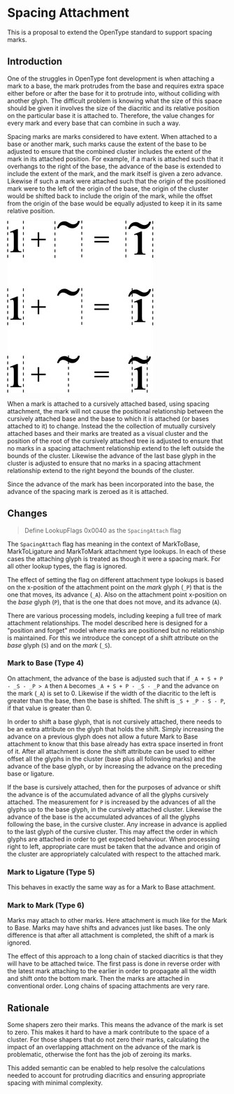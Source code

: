 # Spacing Attachment

This is a proposal to extend the OpenType standard to support spacing marks.

## Introduction

One of the struggles in OpenType font development is when attaching a mark to
a base, the mark protrudes from the base and requires extra space either before
or after the base for it to protrude into, without colliding with another glyph.
The difficult problem is knowing what the size of this space should be given
it involves the size of the diacritic and its relative position on the particular
base it is attached to. Therefore, the value changes for every mark and every
base that can combine in such a way.

Spacing marks are marks considered to have extent. When attached to a base or
another mark, such marks cause the extent of the base to be adjusted to ensure
that the combined cluster includes the extent of the mark in its attached
position. For example, if a mark is attached such that it overhangs to the right
of the base, the advance
of the base is extended to include the extent of the mark, and the mark itself
is given a zero advance. Likewise if such a mark were attached such that the
origin of the positioned mark were to the left of the origin of the base,
the origin of the cluster would be shifted back to include the origin of
the mark, while the offset from the origin of the base would be equally adjusted
to keep it in its same relative position.

![Example](spacing_mark.png)

When a mark is attached to a cursively attached based, using spacing attachment,
the mark will not cause the positional relationship between the cursively attached
base and the base to which it is attached (or bases attached to it) to change.
Instead the the collection of mutually cursively attached bases and their marks
are treated as a visual cluster and the position of the root of the cursively
attached tree is adjusted to ensure that no marks in a spacing attachment relationship
extend to the left outside the bounds of the cluster. Likewise the advance of
the last base glyph in the cluster is adjusted to ensure that no marks in a
spacing attachment relationship extend to the right beyond the bounds of the
cluster.

Since the advance of the mark has been incorporated into the base,
the advance of the spacing mark is zeroed as it is attached.

## Changes

> Define LookupFlags 0x0040 as the `SpacingAttach` flag

The `SpacingAttach` flag has meaning in the context of MarkToBase,
MarkToLigature and MarkToMark attachment type lookups. In each of these cases
the attaching glyph is treated as though it were a spacing mark.
For all other lookup types, the flag is ignored.

The effect of setting the flag on different attachment type lookups is based
on the x-position of the attachment point on the _mark_ glyph (`_P`) that is
the one that moves, its advance (`_A`). Also on the attachment point
x-position on the _base_ glyph (`P`), that is the one that does not move, and
its advance (`A`).

There are various processing models, including keeping a full tree of mark
attachment relationships. The model described here is designed for a
"position and forget" model where marks are positioned but no relationship is
maintained. For this we introduce the concept of a shift attribute on the
_base_ glyph (`S`) and on the _mark_ (`_S`).

### Mark to Base (Type 4)

On attachment, the advance of the base is adjusted such that if `_A + S + P - _S - _P > A`
then `A` becomes `_A + S + P - _S - _P` and the advance on the mark (`_A`) is set
to 0. Likewise if the width of the diacritic to the left is greater than the
base, then the base is shifted. The shift is `_S + _P - S - P`, if that value is
greater than 0. 

In order to shift a base glyph, that is not cursively attached, there needs
to be an extra attribute on the glyph that holds the shift. Simply increasing
the advance on a previous glyph does not allow a future Mark to Base
attachment to know that this base already has extra space inserted in front
of it. After
all attachment is done the shift attribute can be used to either offset all
the glyphs in the cluster (base plus all following marks) and the advance of
the base glyph, or by increasing the advance on the preceding base or
ligature.

If the base is cursively attached, then for the purposes of advance or shift
the advance is of the accumulated advance of all the glyphs cursively
attached. The measurement for `P` is increased by the advances of all the
glyphs up to the base glyph, in the cursively attached cluster. Likewise the
advance of the base is the accumulated advances of all the glyphs following
the base, in the cursive cluster. Any increase in advance is applied to the
last glyph of the cursive cluster. This may affect the order in which glyphs
are attached in order to get expected behaviour. When processing right to
left, appropriate care must be taken that the advance and
origin of the cluster are appropriately calculated with respect to the
attached mark.

### Mark to Ligature (Type 5)

This behaves in exactly the same way as for a Mark to Base attachment.

### Mark to Mark (Type 6)

Marks may attach to other marks. Here attachment is much like for the Mark to Base. Marks may have shifts and advances just like bases. The only difference is that after all attachment is completed, the shift of a mark is ignored.

The effect of this approach to a long chain of stacked diacritics is that they will have to be attached twice. The first pass is done in reverse order with the latest mark attaching to the earlier in order to propagate all the width and shift onto the bottom mark. Then the marks are attached in conventional order. Long chains of spacing attachments are very rare.

## Rationale

Some shapers zero their marks. This means the advance of the mark is set to
zero. This makes it hard to have a mark contribute to the space of a cluster.
For those shapers that do not zero their marks, calculating the impact of an
overlapping attachment on the advance of the mark is problematic, otherwise the
font has the job of zeroing its marks.

This added semantic can be enabled to help resolve the calculations needed to
account for protruding diacritics and ensuring appropriate spacing with minimal
complexity.
